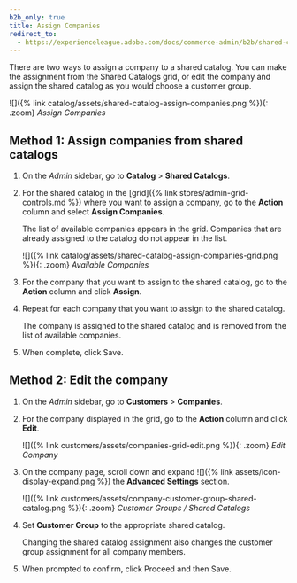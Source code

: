 ```yaml
---
b2b_only: true
title: Assign Companies
redirect_to:
  - https://experienceleague.adobe.com/docs/commerce-admin/b2b/shared-catalogs/define/catalog-shared-assign-companies.html
---
```


There are two ways to assign a company to a shared catalog. You can make the assignment from the Shared Catalogs grid, or edit the company and assign the shared catalog as you would choose a customer group.

![]({% link catalog/assets/shared-catalog-assign-companies.png %}){: .zoom}
_Assign Companies_

## Method 1: Assign companies from shared catalogs

1. On the _Admin_ sidebar, go to **Catalog** > **Shared Catalogs**.

1. For the shared catalog in the [grid]({% link stores/admin-grid-controls.md %}) where you want to assign a company, go to the **Action** column and select **Assign Companies**.

    The list of available companies appears in the grid. Companies that are already assigned to the catalog do not appear in the list.

    ![]({% link catalog/assets/shared-catalog-assign-companies-grid.png %}){: .zoom}
    _Available Companies_

1. For the company that you want to assign to the shared catalog, go to the **Action** column and click **Assign**.

1. Repeat for each company that you want to assign to the shared catalog.

    The company is assigned to the shared catalog and is removed from the list of available companies.

1. When complete, click <span class="btn">Save</span>.

## Method 2: Edit the company

1. On the _Admin_ sidebar, go to **Customers** > **Companies**.

1. For the company displayed in the grid, go to the **Action** column and click **Edit**.

    ![]({% link customers/assets/companies-grid-edit.png %}){: .zoom}
    _Edit Company_

1. On the company page, scroll down and expand ![]({% link assets/icon-display-expand.png %}) the **Advanced Settings** section.

    ![]({% link customers/assets/company-customer-group-shared-catalog.png %}){: .zoom}
    _Customer Groups / Shared Catalogs_

1. Set **Customer Group** to the appropriate shared catalog.

    Changing the shared catalog assignment also changes the customer group assignment for all company members.

1. When prompted to confirm, click <span class="btn">Proceed</span> and then <span class="btn">Save</span>.

